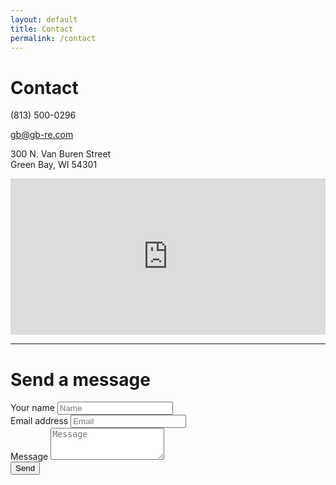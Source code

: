 ```yaml
---
layout: default
title: Contact
permalink: /contact
---
```


<div class="row">
  <div class="col-md-4">
    <h1>Contact</h1>
    <p><span class="glyphicon glyphicon-earphone"></span> (813) 500-0296</p>
    <p><span class="glyphicon glyphicon-envelope"></span> <a href="mailto:gb@gb-re.com">gb@gb-re.com</a></p>
    <p>300 N. Van Buren Street<br>Green Bay, WI 54301</p>
    <iframe src="https://www.google.com/maps/embed?pb=!1m18!1m12!1m3!1d2845.1165985956145!2d-88.00707688504961!3d44.512765079101236!2m3!1f0!2f0!3f0!3m2!1i1024!2i768!4f13.1!3m3!1m2!1s0x8802e53632d9e7a3%3A0x378cdd70002da499!2s300+N+Van+Buren+St%2C+Green+Bay%2C+WI+54301!5e0!3m2!1sen!2sus!4v1467162496622" width="100%" height="250" frameborder="0" style="border:0" allowfullscreen></iframe>
    <hr class="visible-sm visible-xs">
  </div>
  <div class="col-md-8">
    <h1>Send a message</h1>
    <form>
      <div class="form-group">
        <label class="sr-only" for="name">Your name</label>
        <input type="text" class="form-control" id="name" placeholder="Name">
      </div>
      <div class="form-group">
        <label class="sr-only" for="email">Email address</label>
        <input type="email" class="form-control" id="email" placeholder="Email">
      </div>
      <div class="form-group">
        <label class="sr-only" for="message">Message</label>
        <textarea id="message" class="form-control" rows="3" placeholder="Message"></textarea>
      </div>
      <button type="submit" class="btn btn-default">Send</button>
    </form>
  </div>
</div>
